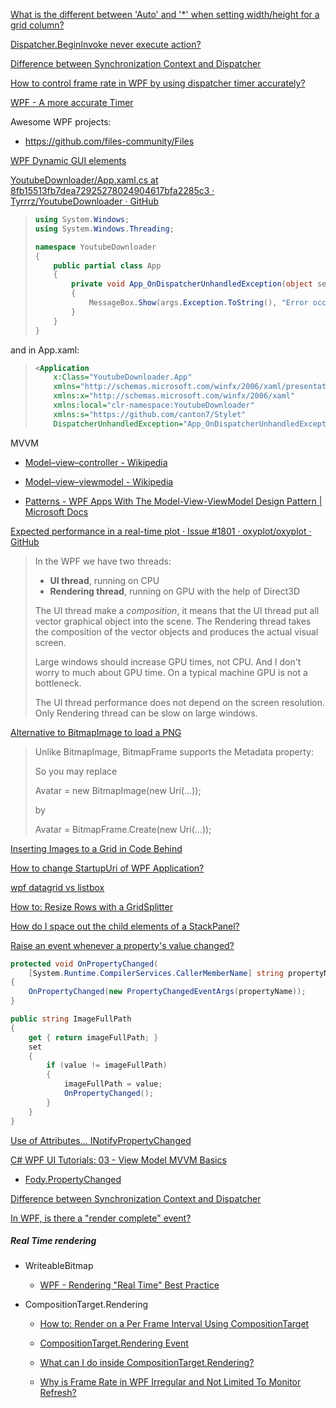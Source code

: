 [What is the different between 'Auto' and '\*' when setting width/height for a grid column?](https://stackoverflow.com/questions/3164651/what-is-the-different-between-auto-and-when-setting-width-height-for-a-gri)

[Dispatcher.BeginInvoke never execute action?](https://stackoverflow.com/questions/34217259/dispatcher-begininvoke-never-execute-action)

[Difference between Synchronization Context and Dispatcher](https://stackoverflow.com/questions/24671883/difference-between-synchronization-context-and-dispatcher)

[How to control frame rate in WPF by using dispatcher timer accurately?](https://stackoverflow.com/questions/31237266/how-to-control-frame-rate-in-wpf-by-using-dispatcher-timer-accurately)

[WPF - A more accurate Timer](https://stackoverflow.com/questions/51389647/wpf-a-more-accurate-timer)

Awesome WPF projects:

- https://github.com/files-community/Files

[WPF Dynamic GUI elements](https://stackoverflow.com/questions/2382704/wpf-dynamic-gui-elements)

[YoutubeDownloader/App.xaml.cs at 8fb15513fb7dea72925278024904617bfa2285c3 · Tyrrrz/YoutubeDownloader · GitHub](https://github.com/Tyrrrz/YoutubeDownloader/blob/8fb15513fb7dea72925278024904617bfa2285c3/YoutubeDownloader/App.xaml.cs#L6-L12)

> ```csharp
> using System.Windows;
> using System.Windows.Threading;
> 
> namespace YoutubeDownloader
> {
>     public partial class App
>     {
>         private void App_OnDispatcherUnhandledException(object sender, DispatcherUnhandledExceptionEventArgs args)
>         {
>             MessageBox.Show(args.Exception.ToString(), "Error occured", MessageBoxButton.OK, MessageBoxImage.Error);
>         }
>     }
> }
> ```

and in App.xaml:

> ```xml
> <Application
>     x:Class="YoutubeDownloader.App"
>     xmlns="http://schemas.microsoft.com/winfx/2006/xaml/presentation"
>     xmlns:x="http://schemas.microsoft.com/winfx/2006/xaml"
>     xmlns:local="clr-namespace:YoutubeDownloader"
>     xmlns:s="https://github.com/canton7/Stylet"
>     DispatcherUnhandledException="App_OnDispatcherUnhandledException">
> ```

MVVM

- [Model–view–controller - Wikipedia](https://en.wikipedia.org/wiki/Model%E2%80%93view%E2%80%93controller)

- [Model–view–viewmodel - Wikipedia](https://en.wikipedia.org/wiki/Model%E2%80%93view%E2%80%93viewmodel)

- [Patterns - WPF Apps With The Model-View-ViewModel Design Pattern | Microsoft Docs](https://docs.microsoft.com/en-us/archive/msdn-magazine/2009/february/patterns-wpf-apps-with-the-model-view-viewmodel-design-pattern)

[Expected performance in a real-time plot · Issue #1801 · oxyplot/oxyplot · GitHub](https://github.com/oxyplot/oxyplot/issues/1801)

> In the WPF we have two threads:
> 
> - **UI thread**, running on CPU
> - **Rendering thread**, running on GPU with the help of Direct3D
> 
> The UI thread make a *composition*, it means that 
> the UI thread put all vector graphical object into the scene. The 
> Rendering thread takes the composition of the vector objects and 
> produces the actual visual screen.
> 
> Large windows should increase GPU times, not CPU. And I 
> don't worry to much about GPU time. On a typical machine GPU is not a 
> bottleneck.
> 
> The UI thread performance does not depend on the screen resolution. Only Rendering thread can be slow on large windows.

[Alternative to BitmapImage to load a PNG](https://stackoverflow.com/questions/31701159/alternative-to-bitmapimage-to-load-a-png)

>Unlike BitmapImage, BitmapFrame supports the Metadata property:
>
>So you may replace
>
>Avatar = new BitmapImage(new Uri(...));
>
>by
>
>Avatar = BitmapFrame.Create(new Uri(...));

[Inserting Images to a Grid in Code Behind](https://stackoverflow.com/questions/24749782/inserting-images-to-a-grid-in-code-behind)

[How to change StartupUri of WPF Application?](https://stackoverflow.com/questions/1945843/how-to-change-startupuri-of-wpf-application)

[wpf datagrid vs listbox](https://stackoverflow.com/questions/3211057/wpf-datagrid-vs-listbox)

[How to: Resize Rows with a GridSplitter](https://docs.microsoft.com/en-us/dotnet/desktop/wpf/controls/how-to-resize-rows-with-a-gridsplitter?view=netframeworkdesktop-4.8)

[How do I space out the child elements of a StackPanel?](https://stackoverflow.com/questions/932510/how-do-i-space-out-the-child-elements-of-a-stackpanel)

[Raise an event whenever a property's value changed?](https://stackoverflow.com/questions/2246777/raise-an-event-whenever-a-propertys-value-changed)

```csharp
protected void OnPropertyChanged(
    [System.Runtime.CompilerServices.CallerMemberName] string propertyName = "")
{
    OnPropertyChanged(new PropertyChangedEventArgs(propertyName));
}

public string ImageFullPath
{
    get { return imageFullPath; }
    set
    {
        if (value != imageFullPath)
        {
            imageFullPath = value;
            OnPropertyChanged();
        }
    }
}
```

[Use of Attributes... INotifyPropertyChanged](https://stackoverflow.com/questions/1662745/use-of-attributes-inotifypropertychanged)

[C# WPF UI Tutorials: 03 - View Model MVVM Basics](https://www.youtube.com/watch?v=U2ZvZwDZmJU)

- [Fody.PropertyChanged](https://github.com/Fody/PropertyChanged)

[Difference between Synchronization Context and Dispatcher](https://stackoverflow.com/questions/24671883/difference-between-synchronization-context-and-dispatcher)

[In WPF, is there a "render complete" event?](https://stackoverflow.com/questions/52162647/in-wpf-is-there-a-render-complete-event)

##### Real Time rendering

- WriteableBitmap

  - [WPF - Rendering "Real Time" Best Practice](https://stackoverflow.com/questions/23854176/wpf-rendering-real-time-best-practice)

- CompositionTarget.Rendering

  - [How to: Render on a Per Frame Interval Using CompositionTarget](https://docs.microsoft.com/en-us/dotnet/desktop/wpf/graphics-multimedia/how-to-render-on-a-per-frame-interval-using-compositiontarget?view=netframeworkdesktop-4.8)
  - [CompositionTarget.Rendering Event](https://docs.microsoft.com/en-us/dotnet/api/system.windows.media.compositiontarget.rendering?view=windowsdesktop-6.0)
  - [What can I do inside CompositionTarget.Rendering?](https://stackoverflow.com/questions/18353225/what-can-i-do-inside-compositiontarget-rendering)

  - [Why is Frame Rate in WPF Irregular and Not Limited To Monitor Refresh?](https://stackoverflow.com/questions/5812384/why-is-frame-rate-in-wpf-irregular-and-not-limited-to-monitor-refresh)
